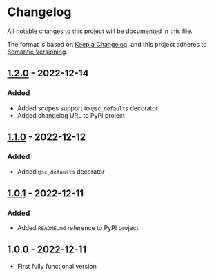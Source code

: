 # Changelog

All notable changes to this project will be documented in this file.

The format is based on [Keep a Changelog](https://keepachangelog.com/en/1.0.0/),
and this project adheres to [Semantic Versioning](https://semver.org/spec/v2.0.0.html).

## [1.2.0] - 2022-12-14

### Added

- Added scopes support to `@sc_defaults` decorator
- Added changelog URL to PyPI project

## [1.1.0] - 2022-12-12

### Added 

- Added `@sc_defaults` decorator

## [1.0.1] - 2022-12-11

### Added

- Added `README.md` reference to PyPI project

## 1.0.0 - 2022-12-11

- First fully functional version

[1.2.0]: https://github.com/vsego/settings-collector/releases/tag/v1.2.0
[1.1.0]: https://github.com/vsego/settings-collector/releases/tag/v1.1.0
[1.0.1]: https://github.com/vsego/settings-collector/releases/tag/v1.0.1
